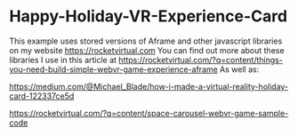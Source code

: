# Happy-Holiday-VR-Experience-Card


This example uses stored versions of Aframe and other javascript libraries on my website https://rocketvirtual.com
You can find out more about these libraries I use in this article at https://rocketvirtual.com/?q=content/things-you-need-build-simple-webvr-game-experience-aframe
As well as:

https://medium.com/@Michael_Blade/how-i-made-a-virtual-reality-holiday-card-122337ce5d

https://rocketvirtual.com/?q=content/space-carousel-webvr-game-sample-code

